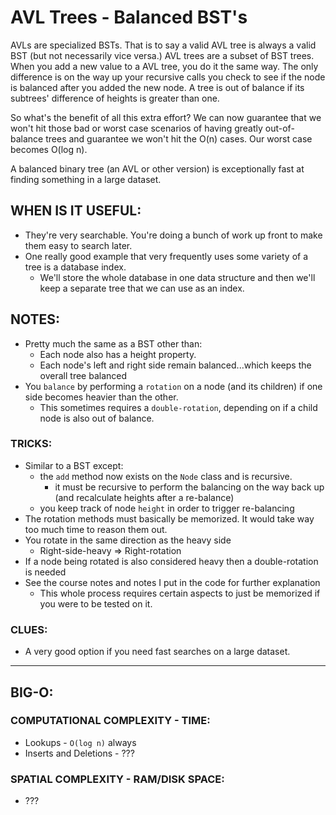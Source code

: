 # AVL Trees - Balanced BST's

AVLs are specialized BSTs. That is to say a valid AVL tree is always a valid BST (but not necessarily vice versa.) AVL trees are a subset of BST trees. When you add a new value to a AVL tree, you do it the same way. The only difference is on the way up your recursive calls you check to see if the node is balanced after you added the new node. A tree is out of balance if its subtrees' difference of heights is greater than one.

So what's the benefit of all this extra effort? We can now guarantee that we won't hit those bad or worst case scenarios of having greatly out-of-balance trees and guarantee we won't hit the O(n) cases. Our worst case becomes O(log n).

A balanced binary tree (an AVL or other version) is exceptionally fast at finding something in a large dataset.

## WHEN IS IT USEFUL:

- They're very searchable. You're doing a bunch of work up front to make them easy to search later.
- One really good example that very frequently uses some variety of a tree is a database index.
  - We'll store the whole database in one data structure and then we'll keep a separate tree that we can use as an index.

## NOTES:

- Pretty much the same as a BST other than:
  - Each node also has a height property.
  - Each node's left and right side remain balanced...which keeps the overall tree balanced
- You `balance` by performing a `rotation` on a node (and its children) if one side becomes heavier than the other.
  - This sometimes requires a `double-rotation`, depending on if a child node is also out of balance.

### TRICKS:

- Similar to a BST except:
  - the `add` method now exists on the `Node` class and is recursive.
    - it must be recursive to perform the balancing on the way back up (and recalculate heights after a re-balance)
  - you keep track of node `height` in order to trigger re-balancing
- The rotation methods must basically be memorized. It would take way too much time to reason them out.
- You rotate in the same direction as the heavy side
  - Right-side-heavy => Right-rotation
- If a node being rotated is also considered heavy then a double-rotation is needed
- See the course notes and notes I put in the code for further explanation
  - This whole process requires certain aspects to just be memorized if you were to be tested on it.

### CLUES:

- A very good option if you need fast searches on a large dataset.

---

## BIG-O:

### COMPUTATIONAL COMPLEXITY - TIME:

- Lookups - `O(log n)` always
- Inserts and Deletions - ???

### SPATIAL COMPLEXITY - RAM/DISK SPACE:

- ???
